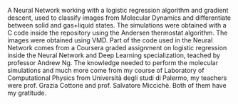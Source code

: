 A Neural Network working with a logistic regression algorithm and gradient descent, used to classify images from Molecular Dynamics and differentiate between solid and gas+liquid states.
The simulations were obtained with a C code inside the repository using the Andersen thermostat algorithm.
The images were obtained using VMD.
Part of the code used in the Neural Network comes from a Coursera graded assignment on logistic regression inside the Neural Network and Deep Learning specialization, teached by professor Andrew Ng.
The knowledge needed to perform the molecular simulations and much more come from my course of Laboratory of Computational Physics from Università degli studi di Palermo, my teachers were prof. Grazia Cottone and prof. Salvatore Miccichè. Both of them have my gratitude. 
